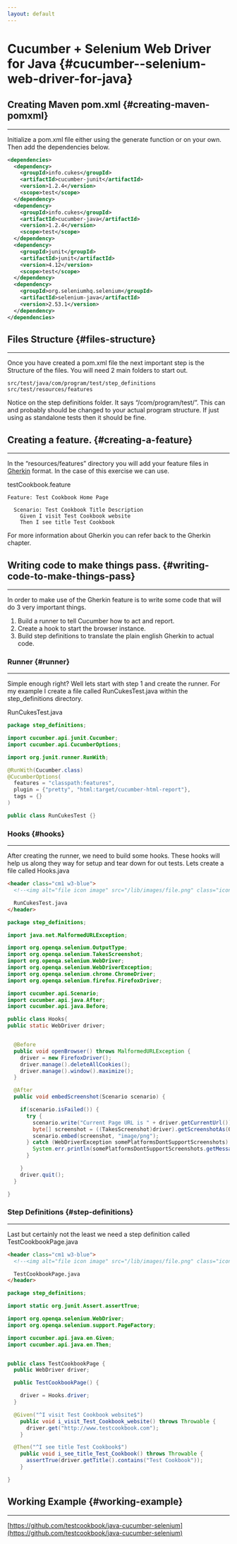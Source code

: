 ```yaml
---
layout: default
---
```

# Cucumber + Selenium Web Driver for Java {#cucumber--selenium-web-driver-for-java}

## Creating Maven pom.xml {#creating-maven-pomxml}

---

Initialize a pom.xml file either using the generate function or on your own. Then add the dependencies below.

```XML
<dependencies>
  <dependency>
    <groupId>info.cukes</groupId>
    <artifactId>cucumber-junit</artifactId>
    <version>1.2.4</version>
    <scope>test</scope>
  </dependency>
  <dependency>
    <groupId>info.cukes</groupId>
    <artifactId>cucumber-java</artifactId>
    <version>1.2.4</version>
    <scope>test</scope>
  </dependency>
  <dependency>
    <groupId>junit</groupId>
    <artifactId>junit</artifactId>
    <version>4.12</version>
    <scope>test</scope>
  </dependency>
  <dependency>
    <groupId>org.seleniumhq.selenium</groupId>
    <artifactId>selenium-java</artifactId>
    <version>2.53.1</version>
  </dependency>
</dependencies>
```

## Files Structure {#files-structure}

---

Once you have created a pom.xml file the next important step is the Structure of the files. You will need 2 main folders to start out.

```
src/test/java/com/program/test/step_definitions
src/test/resources/features
```

Notice on the step definitions folder. It says “/com/program/test/”. This can and probably should be changed to your actual program structure. If just using as standalone tests then it should be fine.

## Creating a feature. {#creating-a-feature}

---

In the “resources/features” directory you will add your feature files in [Gherkin](/book/common-automation-concepts/gherkin.html) format. In the case of this exercise we can use.

testCookbook.feature

```Gherkin
Feature: Test Cookbook Home Page

  Scenario: Test Cookbook Title Description
    Given I visit Test Cookbook website
    Then I see title Test Cookbook
```

For more information about Gherkin you can refer back to the Gherkin chapter.

## Writing code to make things pass. {#writing-code-to-make-things-pass}

---

In order to make use of the Gherkin feature is to write some code that will do 3 very important things.

1. Build a runner to tell Cucumber how to act and report.
2. Create a hook to start the browser instance.
3. Build step definitions to translate the plain english Gherkin to actual code.

### Runner {#runner}

---

Simple enough right? Well lets start with step 1 and create the runner. For my example I create a file called RunCukesTest.java within the step\_definitions directory.

RunCukesTest.java

```java
package step_definitions;

import cucumber.api.junit.Cucumber;
import cucumber.api.CucumberOptions;

import org.junit.runner.RunWith;

@RunWith(Cucumber.class)
@CucumberOptions(
  features = "classpath:features",
  plugin = {"pretty", "html:target/cucumber-html-report"},
  tags = {}
)

public class RunCukesTest {}
```

### Hooks {#hooks}

---

After creating the runner, we need to build some hooks. These hooks will help us along they way for setup and tear down for out tests. Lets create a file called Hooks.java

```html
<header class="cm1 w3-blue">
  <!--<img alt="file icon image" src="/lib/images/file.png" class="icon"/>--> <i class="fa fa-file-code-o" aria-hidden="true"></i>

  RunCukesTest.java
</header>
```

```java
package step_definitions;

import java.net.MalformedURLException;

import org.openqa.selenium.OutputType;
import org.openqa.selenium.TakesScreenshot;
import org.openqa.selenium.WebDriver;
import org.openqa.selenium.WebDriverException;
import org.openqa.selenium.chrome.ChromeDriver;
import org.openqa.selenium.firefox.FirefoxDriver;

import cucumber.api.Scenario;
import cucumber.api.java.After;
import cucumber.api.java.Before;

public class Hooks{
public static WebDriver driver;


  @Before
  public void openBrowser() throws MalformedURLException {
    driver = new FirefoxDriver();
    driver.manage().deleteAllCookies();
    driver.manage().window().maximize();
  }

  @After
  public void embedScreenshot(Scenario scenario) {

    if(scenario.isFailed()) {
      try {
        scenario.write("Current Page URL is " + driver.getCurrentUrl());
        byte[] screenshot = ((TakesScreenshot)driver).getScreenshotAs(OutputType.BYTES);
        scenario.embed(screenshot, "image/png");
      } catch (WebDriverException somePlatformsDontSupportScreenshots) {
        System.err.println(somePlatformsDontSupportScreenshots.getMessage());
      }

    }
    driver.quit();
  }

}
```

### Step Definitions {#step-definitions}

---

Last but certainly not the least we need a step definition called TestCookbookPage.java

```html
<header class="cm1 w3-blue">
  <!--<img alt="file icon image" src="/lib/images/file.png" class="icon"/>--> <i class="fa fa-file-code-o" aria-hidden="true"></i>

  TestCookbookPage.java
</header>
```

```java
package step_definitions;

import static org.junit.Assert.assertTrue;

import org.openqa.selenium.WebDriver;
import org.openqa.selenium.support.PageFactory;

import cucumber.api.java.en.Given;
import cucumber.api.java.en.Then;


public class TestCookbookPage {
  public WebDriver driver;

  public TestCookbookPage() {

    driver = Hooks.driver;
  }

  @Given("^I visit Test Cookbook website$")
    public void i_visit_Test_Cookbook_website() throws Throwable {
      driver.get("http://www.testcookbook.com");
    }

  @Then("^I see title Test Cookbook$")
    public void i_see_title_Test_Cookbook() throws Throwable {
      assertTrue(driver.getTitle().contains("Test Cookbook"));
    }

}
```

## Working Example {#working-example}

---

[https://github.com/testcookbook/java-cucumber-selenium](https://github.com/testcookbook/java-cucumber-selenium)
